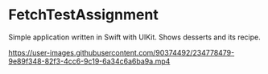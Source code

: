 # FetchTestAssignment

Simple application written in Swift with UIKit. Shows desserts and its recipe.

https://user-images.githubusercontent.com/90374492/234778479-9e89f348-82f3-4cc6-9c19-6a34c6a6ba9a.mp4

